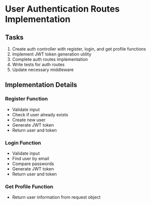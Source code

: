 # User Authentication Routes Implementation

## Tasks
1. Create auth controller with register, login, and get profile functions
2. Implement JWT token generation utility
3. Complete auth routes implementation
4. Write tests for auth routes
5. Update necessary middleware

## Implementation Details
### Register Function
- Validate input
- Check if user already exists
- Create new user
- Generate JWT token
- Return user and token

### Login Function
- Validate input
- Find user by email
- Compare passwords
- Generate JWT token
- Return user and token

### Get Profile Function
- Return user information from request object